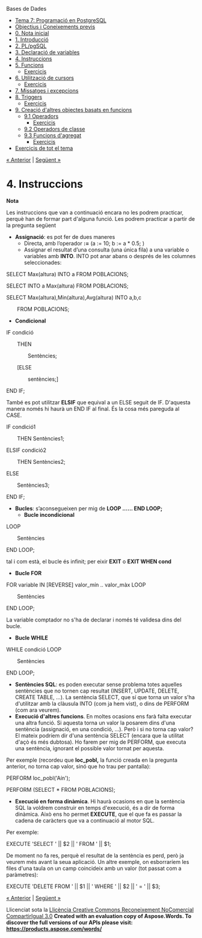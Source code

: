 Bases de Dades

- [Tema 7: Programació en PostgreSQL](index.md)
- [Objectius i Coneixements previs](objectius_i_coneixements_previs.md)
- [0. Nota inicial](0_nota_inicial.md)
- [1. Introducció](1_introducci.md)
- [2. PL/pgSQL](2_plpgsql.md)
- [3. Declaració de variables](3_declaraci_de_variables.md)
- [4. Instruccions](4_instruccions.md)
- [5. Funcions](5_funcions.md) 
  - [Exercicis](exercicis.md)
- [6. Utilització de cursors](6_utilitzaci_de_cursors.md) 
  - [Exercicis](exercicis0.md)
- [7. Missatges i excepcions](7_missatges_i_excepcions.md)
- [8. Triggers](8_triggers.md) 
  - [Exercicis](exercicis1.md)
- [9. Creació d'altres objectes basats en funcions](9_creaci_daltres_objectes_basats_en_funcions.md) 
  - [9.1 Operadors](91_operadors.md) 
    - [Exercicis](exercicis2.md)
  - [9.2 Operadors de classe](92_operadors_de_classe.md)
  - [9.3 Funcions d'agregat](93_funcions_dagregat.md) 
    - [Exercicis](exercicis3.md)
- [Exercicis de tot el tema](exercicis_de_tot_el_tema.md)

[« Anterior](3_declaraci_de_variables.md) | [Següent »](5_funcions.md)
# <a name="main"></a>**4. Instruccions**
**Nota**

Les instruccions que van a continuació encara no les podrem practicar, perquè han de formar part d'alguna funció. Les podrem practicar a partir de la pregunta següent

- **Assignació**: es pot fer de dues maneres
  - Directa, amb l’operador **:=** (a := 10; b := a \* 0.5; )
  - Assignar el resultat d’una consulta (una única fila) a una variable o variables amb **INTO**. INTO pot anar abans o després de les columnes seleccionades:

SELECT Max(altura) INTO a FROM POBLACIONS;

SELECT INTO a Max(altura) FROM POBLACIONS;

SELECT Max(altura),Min(altura),Avg(altura) INTO a,b,c

`    `FROM POBLACIONS;

- **Condicional** 

IF condició

`    `THEN

`        `Sentències;

`    `[ELSE

`        `sentències;]

END IF;

També es pot utilitzar **ELSIF** que equival a un ELSE seguit de IF. D'aquesta manera només hi haurà un END IF al final. És la cosa més pareguda al CASE.

IF condició1

`    `THEN Sentències1;

ELSIF condició2

`    `THEN Sentències2;

ELSE

`    `Sentències3;

END IF;

- **Bucles**: s’aconsegueixen per mig de **LOOP ...... END LOOP;**
  - **Bucle incondicional**

LOOP

`    `Sentències

END LOOP;

tal i com està, el bucle és infinit; per eixir **EXIT** o **EXIT WHEN cond**

- **Bucle FOR**

FOR variable IN [REVERSE] valor\_mín .. valor\_màx LOOP

`    `Sentències

END LOOP;

La variable comptador no s'ha de declarar i només té validesa dins del bucle.

- **Bucle WHILE**

WHILE condició LOOP

`    `Sentències

END LOOP;

- **Sentències SQL**: es poden executar sense problema totes aquelles sentències que no tornen cap resultat (INSERT, UPDATE, DELETE, CREATE TABLE, ...). La sentència SELECT, que sí que torna un valor s'ha d'utilitzar amb la clàusula INTO (com ja hem vist), o dins de PERFORM (com ara veurem).
- **Execució d'altres funcions**. En moltes ocasions ens farà falta executar una altra funció. Si aquesta torna un valor la posarem dins d'una sentència (assignació, en una condició, ...). Però i si no torna cap valor? El mateix podríem dir d'una sentència SELECT (encara que la utilitat d'açò és més dubtosa). Ho farem per mig de PERFORM, que executa una sentència, ignorant el possible valor tornat per aquesta.

Per exemple (recordeu que **loc\_pobl,** la funció creada en la pregunta anterior, no torna cap valor, sinó que ho trau per pantalla):

PERFORM loc\_pobl('Aín');

PERFORM (SELECT \* FROM POBLACIONS);

- **Execució en forma dinàmica**. Hi haurà ocasions en que la sentència SQL la voldrem construir en temps d'execució, és a dir de forma dinàmica. Això ens ho permet **EXECUTE**, que el que fa es passar la cadena de caràcters que va a continuació al motor SQL.

Per exemple:

EXECUTE 'SELECT ' || $2 || ' FROM ' || $1;

De moment no fa res, perquè el resultat de la sentència es perd, però ja veurem més avant la seua aplicació. Un altre exemple, on esborraríem les files d'una taula on un camp coincideix amb un valor (tot passat com a paràmetres):

EXECUTE 'DELETE FROM ' || $1 || ' WHERE ' || $2 || ' = ' || $3;

[« Anterior](3_declaraci_de_variables.md) | [Següent »](5_funcions.md)

Llicenciat sota la [Llicència Creative Commons Reconeixement NoComercial CompartirIgual 3.0](http://creativecommons.org/licenses/by-nc-sa/3.0/)
**Created with an evaluation copy of Aspose.Words. To discover the full versions of our APIs please visit: https://products.aspose.com/words/**

